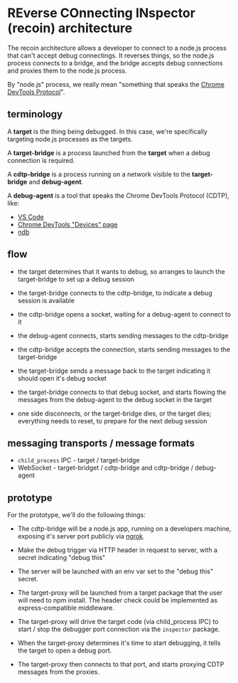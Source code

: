 REverse COnnecting INspector (recoin) architecture
================================================================================

The recoin architecture allows a developer to connect to a node.js process
that can't accept debug connectings.  It reverses things, so the node.js
process connects to a bridge, and the bridge accepts debug connections and
proxies them to the node.js process.

By "node.js" process, we really mean "something that speaks the [Chrome DevTools
Protocol][]".

[Chrome DevTools Protocol]: https://chromedevtools.github.io/devtools-protocol/


terminology
--------------------------------------------------------------------------------

A **target** is the thing being debugged.  In this case, we're specifically
targeting node.js processes as the targets.

A **target-bridge** is a process launched from the **target** when a debug
connection is required.

A **cdtp-bridge** is a process running on a network visible to the
**target-bridge** and **debug-agent**.

A **debug-agent** is a tool that speaks the Chrome DevTools Protocol (CDTP),
like:

- [VS Code](https://code.visualstudio.com/docs/nodejs/nodejs-debugging)
- [Chrome DevTools "Devices" page](chrome://inspect/#devices)
- [ndb](https://github.com/GoogleChromeLabs/ndb)


flow
--------------------------------------------------------------------------------

- the target determines that it wants to debug, so arranges to launch
  the target-bridge to set up a debug session

- the target-bridge connects to the cdtp-bridge, to indicate a debug session
  is available

- the cdtp-bridge opens a socket, waiting for a debug-agent to connect to it

- the debug-agent connects, starts sending messages to the cdtp-bridge

- the cdtp-bridge accepts the connection, starts sending messages to the
  target-bridge

- the target-bridge sends a message back to the target indicating it should
  open it's debug socket

- the target-bridge connects to that debug socket, and starts flowing the
  messages from the debug-agent to the debug socket in the target

- one side disconnects, or the target-bridge dies, or the target dies;
  everything needs to reset, to prepare for the next debug session


messaging transports / message formats
--------------------------------------------------------------------------------

- `child_process` IPC - target / target-bridge
- WebSocket - target-bridget / cdtp-bridge and cdtp-bridge / debug-agent


prototype
--------------------------------------------------------------------------------

For the prototype, we'll do the following things:

- The cdtp-bridge will be a node.js app, running on a developers machine,
  exposing it's server port publicly via [ngrok](https://ngrok.com/).

- Make the debug trigger via HTTP header in request to server, with
  a secret indicating "debug this"

- The server will be launched with an env var set to the "debug this" secret.

- The target-proxy will be launched from a target package that the user will
  need to npm install.  The header check could be implemented as
  express-compatible middleware.

- The target-proxy will drive the target code (via child_process IPC) to
  start / stop the debugger port connection via the `inspector` package.

- When the target-proxy determines it's time to start debugging, it tells
  the target to open a debug port.

- The target-proxy then connects to that port, and starts proxying CDTP
  messages from the proxies.

